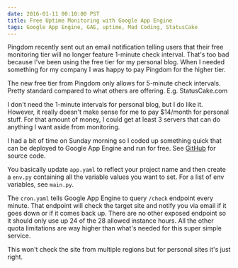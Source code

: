 ```yaml
---
date: 2016-01-11 00:10:00 PST
title: Free Uptime Monitoring with Google App Engine
tags: Google App Engine, GAE, uptime, Mad Coding, StatusCake
---
```

Pingdom recently sent out an email notification telling users that their free
monitoring tier will no longer feature 1-minute check interval. That's too bad
because I've been using the free tier for my personal blog. When I needed
something for my company I was happy to pay Pingdom for the higher tier.

The new free tier from Pingdom only allows for 5-minute check intervals. Pretty
standard compared to what others are offering. E.g. StatusCake.com

I don't need the 1-minute intervals for personal blog, but I do like it.
However, it really doesn't make sense for me to pay $14/month for personal
stuff. For that amount of money, I could get at least 3 servers that can do
anything I want aside from monitoring.

I had a bit of time on Sunday morning so I coded up something quick that can be
deployed to Google App Engine and run for free. See [GitHub][1] for source
code.

You basically update `app.yaml` to reflect your project name and then create a
`env.py` containing all the variable values you want to set. For a list of env
variables, see `main.py`.

The `cron.yaml` tells Google App Engine to query `/check` endpoint every minute.
That endpoint will check the target site and notify you via email if it goes
down or if it comes back up. There are no other exposed endpoint so it should
only use up 24 of the 28 allowed instance hours. All the other quota limitations
are way higher than what's needed for this super simple service.

This won't check the site from multiple regions but for personal sites it's
just right.

  [1]: https://github.com/dannysu/uptime-gae
